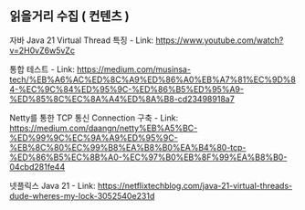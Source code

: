 ## 읽을거리 수집 ( 컨텐츠 )


자바 Java 21 Virtual Thread 특징  - Link: https://www.youtube.com/watch?v=2H0vZ6w5vZc

통합 테스트 - Link: https://medium.com/musinsa-tech/%EB%A6%AC%ED%8C%A9%ED%86%A0%EB%A7%81%EC%9D%84-%EC%9C%84%ED%95%9C-%ED%86%B5%ED%95%A9-%ED%85%8C%EC%8A%A4%ED%8A%B8-cd23498918a7

Netty를 통한 TCP 통신 Connection 구축 - Link: https://medium.com/daangn/netty%EB%A5%BC-%ED%99%9C%EC%9A%A9%ED%95%9C-%EB%8C%80%EC%99%B8%EA%B8%B0%EA%B4%80-tcp-%ED%86%B5%EC%8B%A0-%EC%97%B0%EB%8F%99%EA%B8%B0-04cbd281fe44

넷플릭스 Java 21 - Link: https://netflixtechblog.com/java-21-virtual-threads-dude-wheres-my-lock-3052540e231d

